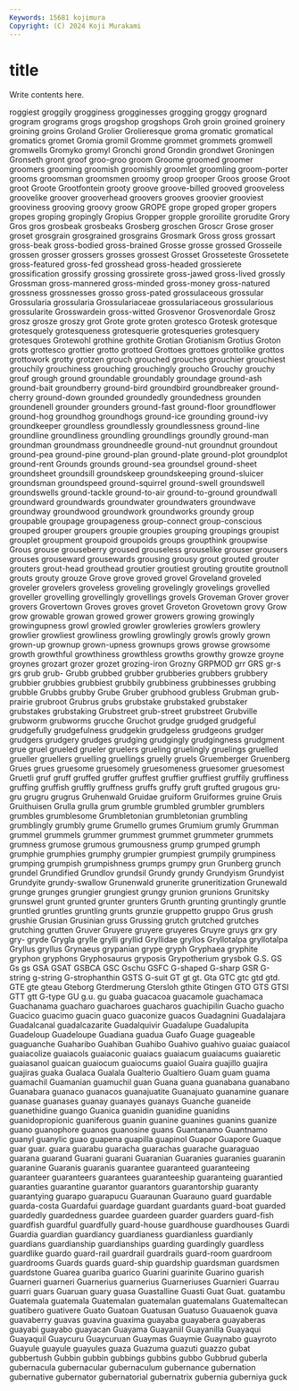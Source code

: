 ```yaml
---
Keywords: 15681 kojimura
Copyright: (C) 2024 Koji Murakami
---
```


# title

Write contents here.



roggiest groggily grogginess grogginesses
grogging groggy grognard grogram grograms grogs grogshop grogshops Groh groin
groined groinery groining groins Groland Grolier Grolieresque groma gromatic gromatical
gromatics gromet Gromia gromil Gromme grommet grommets gromwell gromwells Gromyko
gromyl Gronchi grond Grondin grondwet Groningen Gronseth gront groof groo-groo
groom Groome groomed groomer groomers grooming groomish groomishly groomlet groomling
groom-porter grooms groomsman groomsmen groomy groop grooper Groos groose Groot
groot Groote Grootfontein grooty groove groove-billed grooved grooveless groovelike groover
grooverhead groovers grooves groovier grooviest grooviness grooving groovy groow GROPE
grope groped groper gropers gropes groping gropingly Gropius Gropper gropple
groroilite grorudite Grory Gros gros grosbeak grosbeaks Grosberg groschen Groscr
Grose groser groset grosgrain grosgrained grosgrains Grosmark Gross gross grossart
gross-beak gross-bodied gross-brained Grosse grosse grossed Grosseile grossen grosser grossers
grosses grossest Grosset Grosseteste Grossetete gross-featured gross-fed grosshead gross-headed grossierete
grossification grossify grossing grossirete gross-jawed gross-lived grossly Grossman gross-mannered gross-minded
gross-money gross-natured grossness grossnesses grosso gross-pated grossulaceous grossular Grossularia grossularia
Grossulariaceae grossulariaceous grossularious grossularite Grosswardein gross-witted Grosvenor Grosvenordale Grosz grosz
grosze groszy grot Grote grote groten grotesco Grotesk grotesque grotesquely
grotesqueness grotesquerie grotesqueries grotesquery grotesques Grotewohl grothine grothite Grotian Grotianism
Grotius Groton grots grottesco grottier grotto grottoed Grottoes grottoes grottolike
grottos grottowork grotty grotzen grouch grouched grouches grouchier grouchiest grouchily
grouchiness grouching grouchingly groucho Grouchy grouchy grouf grough ground groundable
groundably groundage ground-ash ground-bait groundberry ground-bird groundbird groundbreaker ground-cherry ground-down
grounded groundedly groundedness grounden groundenell grounder grounders ground-fast ground-floor groundflower
ground-hog groundhog groundhogs ground-ice grounding ground-ivy groundkeeper groundless groundlessly groundlessness
ground-line groundline groundliness groundling groundlings groundly ground-man groundman groundmass groundneedle
ground-nut groundnut groundout ground-pea ground-pine ground-plan ground-plate ground-plot groundplot ground-rent
Grounds grounds ground-sea groundsel ground-sheet groundsheet groundsill groundskeep groundskeeping ground-sluicer
groundsman groundspeed ground-squirrel ground-swell groundswell groundswells ground-tackle ground-to-air ground-to-ground groundwall
groundward groundwards groundwater groundwaters groundwave groundway groundwood groundwork groundworks groundy
group groupable groupage groupageness group-connect group-conscious grouped grouper groupers groupie
groupies grouping groupings groupist grouplet groupment groupoid groupoids groups groupthink
groupwise Grous grouse grouseberry groused grouseless grouselike grouser grousers grouses
grouseward grousewards grousing grousy grout grouted grouter grouters grout-head grouthead
groutier groutiest grouting groutite groutnoll grouts grouty grouze Grove grove
groved grovel Groveland groveled groveler grovelers groveless groveling grovelingly grovelings
grovelled groveller grovelling grovellingly grovellings grovels Groveman Grover grover grovers
Grovertown Groves groves grovet Groveton Grovetown grovy Grow grow growable
growan growed grower growers growing growingly growingupness growl growled growler
growleries growlers growlery growlier growliest growliness growling growlingly growls growly
grown grown-up grownup grown-upness grownups grows growse growsome growth growthful
growthiness growthless growths growthy growze groyne groynes grozart grozer grozet
grozing-iron Grozny GRPMOD grr GRS gr-s grs grub grub- Grubb
grubbed grubber grubberies grubbers grubbery grubbier grubbies grubbiest grubbily grubbiness
grubbinesses grubbing grubble Grubbs grubby Grube Gruber grubhood grubless Grubman
grub-prairie grubroot Grubrus grubs grubstake grubstaked grubstaker grubstakes grubstaking Grubstreet
grub-street grubstreet Grubville grubworm grubworms grucche Gruchot grudge grudged grudgeful
grudgefully grudgefulness grudgekin grudgeless grudgeons grudger grudgers grudgery grudges grudging
grudgingly grudgingness grudgment grue gruel grueled grueler gruelers grueling gruelingly
gruelings gruelled grueller gruellers gruelling gruellings gruelly gruels Gruemberger Gruenberg
Grues grues gruesome gruesomely gruesomeness gruesomer gruesomest Gruetli gruf gruff
gruffed gruffer gruffest gruffier gruffiest gruffily gruffiness gruffing gruffish gruffly
gruffness gruffs gruffy gruft grufted grugous gru-gru grugru grugrus Gruhenwald
Gruidae gruiform Gruiformes gruine Gruis Gruithuisen Grulla grulla grum grumble
grumbled grumbler grumblers grumbles grumblesome Grumbletonian grumbletonian grumbling grumblingly grumbly
grume Grumello grumes Grumium grumly Grumman grummel grummels grummer grummest
grummet grummeter grummets grumness grumose grumous grumousness grump grumped grumph
grumphie grumphies grumphy grumpier grumpiest grumpily grumpiness grumping grumpish grumpishness
grumps grumpy grun Grunberg grunch grundel Grundified Grundlov grundsil Grundy
grundy Grundyism Grundyist Grundyite grundy-swallow Grunenwald grunerite gruneritization Grunewald grunge
grunges grungier grungiest grungy grunion grunions Grunitsky grunswel grunt grunted
grunter grunters Grunth grunting gruntingly gruntle gruntled gruntles gruntling grunts
grunzie gruppetto gruppo Grus grush grushie Grusian Grusinian gruss Grussing
grutch grutched grutches grutching grutten Gruver Gruyere gruyere gruyeres Gruyre
gruys grx gry gry- gryde Grygla grylle grylli gryllid Gryllidae
gryllos Gryllotalpa gryllotalpa Gryllus gryllus Grynaeus grypanian grype gryph Gryphaea
gryphite gryphon gryphons Gryphosaurus gryposis Grypotherium grysbok G.S. GS Gs
gs GSA GSAT GSBCA GSC Gschu GSFC G-shaped G-sharp GSR
G-string g-string G-strophanthin GSTS G-suit GT gt gt. Gta GTC
gtc gtd gtd. GTE gte gteau Gteborg Gterdmerung Gtersloh gthite
Gtingen GTO GTS GTSI GTT gtt G-type GU g.u. gu
guaba guacacoa guacamole guachamaca Guachanama guacharo guacharoes guacharos guachipilin Guacho
guacho Guacico guacimo guacin guaco guaconize guacos Guadagnini Guadalajara Guadalcanal
guadalcazarite Guadalquivir Guadalupe Guadalupita Guadeloup Guadeloupe Guadiana guadua Guafo Guage
guageable guaguanche Guaharibo Guahiban Guahibo Guahivo guahivo guaiac guaiacol guaiacolize
guaiacols guaiaconic guaiacs guaiacum guaiacums guaiaretic guaiasanol guaican guaiocum guaiocums
guaiol Guaira guajillo guajira guajiras guaka Gualaca Gualala Gualterio Gualtiero
Guam guam guama guamachil Guamanian guamuchil guan Guana guana guanabana
guanabano Guanabara guanaco guanacos guanajuatite Guanajuato guanamine guanare guanase guanases
guanay guanayes guanays Guanche guaneide guanethidine guango Guanica guanidin guanidine
guanidins guanidopropionic guaniferous guanin guanine guanines guanins guanize guano guanophore
guanos guanosine guans Guantanamo Guantnamo guanyl guanylic guao guapena guapilla
guapinol Guapor Guapore Guaque guar guar. guara guarabu guaracha guarachas
guarache guaraguao guarana guarand Guarani guarani Guaranian Guaranies guaranies guaranin
guaranine Guaranis guaranis guarantee guaranteed guaranteeing guaranteer guaranteers guarantees guaranteeship
guaranteing guarantied guaranties guarantine guarantor guarantors guarantorship guaranty guarantying guarapo
guarapucu Guaraunan Guarauno guard guardable guarda-costa Guardafui guardage guardant guardants
guard-boat guarded guardedly guardedness guardee guardeen guarder guarders guard-fish guardfish
guardful guardfully guard-house guardhouse guardhouses Guardi Guardia guardian guardiancy guardianess
guardianless guardianly guardians guardianship guardianships guarding guardingly guardless guardlike guardo
guard-rail guardrail guardrails guard-room guardroom guardrooms Guards guards guard-ship guardship
guardsman guardsmen guardstone Guarea guariba guarico Guarini guarinite Guarino guarish
Guarneri guarneri Guarnerius guarnerius Guarneriuses Guarnieri Guarrau guarri guars Guaruan
guary guasa Guastalline Guasti Guat Guat. guatambu Guatemala guatemala Guatemalan
guatemalan guatemalans Guatemaltecan guatibero guativere Guato Guatoan Guatusan Guatuso Guauaenok
guava guavaberry guavas guavina guaxima guayaba guayabera guayaberas guayabi guayabo
guayacan Guayama Guayaniil Guayanilla Guayaqui Guayaquil Guaycuru Guaycuruan Guaymas Guaymie
Guaynabo guayroto Guayule guayule guayules guaza Guazuma guazuti guazzo gubat
gubbertush Gubbin gubbin gubbings gubbins gubbo Gubbrud guberla gubernacula gubernacular
gubernaculum gubernance gubernation gubernative gubernator gubernatorial gubernatrix gubernia guberniya guck

